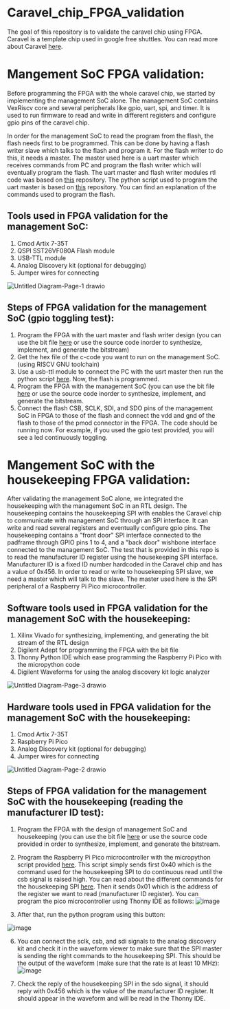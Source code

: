 # Caravel_chip_FPGA_validation 

The goal of this repository is to validate the caravel chip using FPGA. Caravel is a template chip used in google free shuttles. You can read more about Caravel [here](https://github.com/efabless/caravel). 

# Mangement SoC FPGA validation:

Before programming the FPGA with the whole caravel chip, we started by implementing the management SoC alone. The management SoC contains VexRiscv core and several peripherals like gpio, uart, spi, and timer. It is used to run firmware to read and write in different registers and configure gpio pins of the caravel chip.

In order for the management SoC to read the program from the flash, the flash needs first to be programmed. This can be done by having a flash writer slave which talks to the flash and program it. For the flash writer to do this, it needs a master. The master used here is a uart master which receives commands from PC and program the flash writer which will eventually  program the flash. The uart master and flash writer modules rtl code was based on [this](https://github.com/shalan/SoCBUS ) repository.  The python script used to program the uart master is based on [this](https://github.com/nabadawy/Chameleon_SoC_with-SST26VF080A-flash-/tree/main) repository. You can find an explanation of the commands used to program the flash. 

## Tools used in FPGA validation for the management SoC:
1. Cmod Artix 7-35T
2. QSPI SST26VF080A Flash module
3. USB-TTL module
4. Analog Discovery kit (optional for debugging)
5. Jumper wires for connecting

![Untitled Diagram-Page-1 drawio](https://user-images.githubusercontent.com/79912650/201472822-8a278966-c80b-4a12-a84a-ba6f0bad51df.png)

## Steps of FPGA validation for the management SoC (gpio toggling test):

1. Program the FPGA with the uart master and flash writer design (you can use the bit file [here](https://github.com/NouranAbdelaziz/Caravel_chip_FPGA_validation/blob/main/Flash_programming/bit_file/uart_flash_writer.bit ) or use the source code inorder to synthesize, implement, and generate the bitstream)
2. Get the hex file of the c-code you want to run on the management SoC. (using RISCV GNU toolchain)
3. Use a usb-ttl module to connect the PC with the usrt master then run the python script [here](https://github.com/NouranAbdelaziz/Caravel_chip_FPGA_validation/blob/main/Flash_programming/script.py ). Now, the flash is programmed.
4. Program the FPGA with the management SoC (you can use the bit file [here](https://github.com/NouranAbdelaziz/Caravel_chip_FPGA_validation/blob/main/mgmt_SoC_FPGA_validation/bit_file/mgmt_soc.bit ) or use the source code inorder to synthesize, implement, and generate the bitstream.
5. Connect the flash CSB, SCLK, SDI, and SDO pins of the management SoC in FPGA to those of the flash and connect the vdd and gnd of the flash to those of the pmod connector in the FPGA. The code should be running now. For example, if you used the gpio test provided, you will see a led continuously toggling. 

# Mangement SoC with the housekeeping FPGA validation:

After validating the management SoC alone, we integrated the housekeeping with the management SoC in an RTL design. The housekeeping contains the housekeeping SPI with enables the Caravel chip to communicate with management SoC through an SPI interface. It can write and read several registers and eventually configure gpio pins. 
The housekeeping contains a "front door" SPI interface connected to the padframe through GPIO pins 1 to 4, and a "back door" wishbone interface connected to the management SoC. The test that is provided in this repo is to read the manufacturer ID register using the housekeeping SPI interface. Manufacturer ID is a fixed ID number hardcoded in the Caravel chip and has a value of 0x456. In order to read or write to housekeeping SPI slave, we need a master which will talk to the slave. The master used here is the SPI peripheral of a  Raspberry Pi Pico microcontroller. 

## Software tools used in FPGA validation for the management SoC with the housekeeping:

1. Xilinx Vivado for synthesizing, implementing, and generating the bit stream of the RTL design
2. Digilent Adept for programming the FPGA with the bit file
3. Thonny Python IDE which ease programming the Raspberry Pi Pico with the micropython code
4. Digilent Waveforms for using the analog discovery kit logic analyzer

![Untitled Diagram-Page-3 drawio](https://user-images.githubusercontent.com/79912650/201472941-6656a9e5-51a8-4a4f-bdf5-b34eaa2d0907.png)


## Hardware tools used in FPGA validation for the management SoC with the housekeeping:

1. Cmod Artix 7-35T
2. Raspberry Pi Pico
3. Analog Discovery kit (optional for debugging)
4. Jumper wires for connecting

![Untitled Diagram-Page-2 drawio](https://user-images.githubusercontent.com/79912650/201472853-d9bd0abd-edc6-47fb-a49e-728dd564f366.png)


## Steps of FPGA validation for the management SoC with the housekeeping (reading the manufacturer ID test):

1. Program the FPGA with the design of management SoC and housekeeping (you can use the bit file [here](https://github.com/NouranAbdelaziz/Caravel_chip_FPGA_validation/blob/main/mgmt_SoC_with_HK_FPGA_validation/bit_file/mgmt_soc_hk_38.bit) or use the source code provided in order to synthesize, implement, and generate the bitstream. 
2. Program the Raspberry Pi Pico microcontroller with the micropython script provided [here](https://github.com/NouranAbdelaziz/Caravel_chip_FPGA_validation/blob/main/mgmt_SoC_with_HK_FPGA_validation/Micropython%20script%20for%20pico/spi_pico.py). This script simply sends first 0x40 which is the command used for the housekeeping SPI to do continuous read until the csb signal is raised high. You can read about the different commands for the housekeeping SPI [here](https://caravel-harness.readthedocs.io/en/latest/housekeeping-spi.html). Then it sends 0x01 which is the address of the register we want to read (manufacturer ID register). You can program the pico microcontroller using Thonny IDE as follows:
![image](https://user-images.githubusercontent.com/79912650/201512132-4d97947d-d9eb-4adb-aba9-6e3020e1f841.png)

4. After that, run the python program using this button:

![image](https://user-images.githubusercontent.com/79912650/201512156-5ee4364c-4a5b-42d0-a9fb-ad253a387386.png)

6. You can connect the sclk, csb, and sdi signals to the analog discovery kit and check it in the waveform viewer to make sure that the SPI master is sending the right commands to the housekeeping SPI. This should be the output of the waveform (make sure that the rate is at least 10 MHz):
![image](https://user-images.githubusercontent.com/79912650/201512292-12c8d2a3-4d33-43d6-b82e-c463827c5ffd.png)

8. Check the reply of the housekeeping SPI in the sdo signal, it should reply with 0x456 which is the value of the manufacturer ID register. It should appear in the waveform and will be read in the Thonny IDE. 
 
